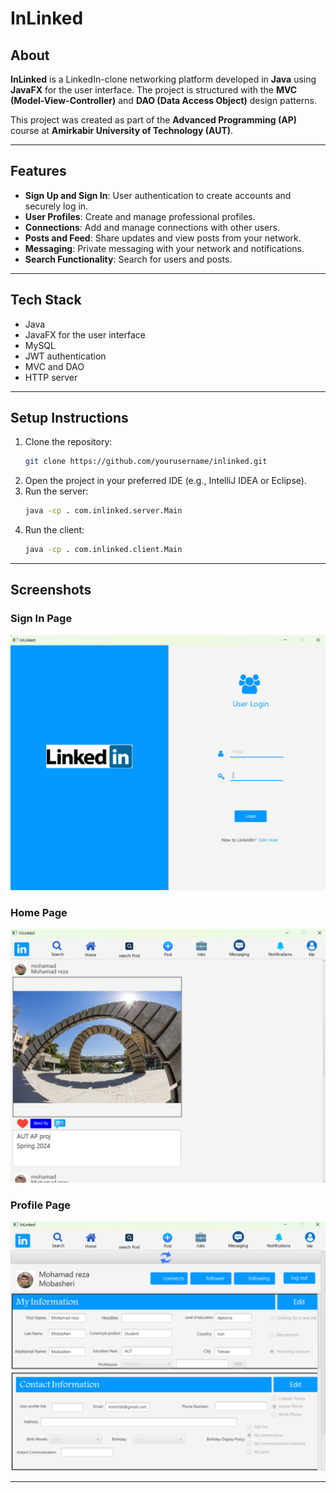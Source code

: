 # InLinked

## About
**InLinked** is a LinkedIn-clone networking platform developed in **Java** using **JavaFX** for the user interface. The project is structured with the **MVC (Model-View-Controller)** and **DAO (Data Access Object)** design patterns.

This project was created as part of the **Advanced Programming (AP)** course at **Amirkabir University of Technology (AUT)**.

---

## Features
- **Sign Up and Sign In**: User authentication to create accounts and securely log in.
- **User Profiles**: Create and manage professional profiles.
- **Connections**: Add and manage connections with other users.  
- **Posts and Feed**: Share updates and view posts from your network.  
- **Messaging**: Private messaging with your network and notifications.  
- **Search Functionality**: Search for users and posts.

---

## Tech Stack
- Java  
- JavaFX for the user interface  
- MySQL  
- JWT authentication
- MVC and DAO  
- HTTP server

---

## Setup Instructions
1. Clone the repository:  
   ```bash
   git clone https://github.com/yourusername/inlinked.git
   ```  
2. Open the project in your preferred IDE (e.g., IntelliJ IDEA or Eclipse).  
3. Run the server:  
   ```bash
   java -cp . com.inlinked.server.Main
   ```  
4. Run the client:  
   ```bash
   java -cp . com.inlinked.client.Main
   ```  
---


## Screenshots
### Sign In Page
![Sign In Page](documents/sign-in.png)  

### Home Page
![Home Page](documents/home.png)  

### Profile Page
![Profile Page](documents/profile.png)  

---
